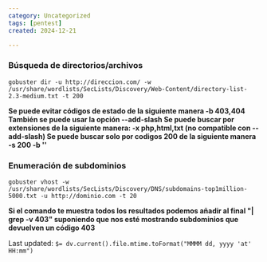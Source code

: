 ```yaml
---
category: Uncategorized
tags: [pentest]
created: 2024-12-21

---
```

### Búsqueda de directorios/archivos
	gobuster dir -u http://direccion.com/ -w /usr/share/wordlists/SecLists/Discovery/Web-Content/directory-list-2.3-medium.txt -t 200
**Se puede evitar códigos de estado de la siguiente manera -b 403,404
También se puede usar la opción --add-slash
Se puede buscar por extensiones de la siguiente manera: -x php,html,txt (no compatible con --add-slash)
Se puede buscar solo por codigos 200 de la siguiente manera -s 200 -b ''**






### Enumeración de subdominios
	gobuster vhost -w /usr/share/wordlists/SecLists/Discovery/DNS/subdomains-top1million-5000.txt -u http://dominio.com -t 20

**Si el comando te muestra todos los resultados podemos añadir al final "| grep -v 403" suponiendo que nos esté mostrando subdominios que devuelven un código 403**


Last updated: `$= dv.current().file.mtime.toFormat("MMMM dd, yyyy 'at' HH:mm")`
